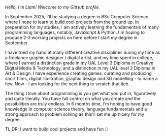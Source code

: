 *Hello, I'm Liam! Welcome to my GitHub profile.*

In September 2025, I'll be studying a degree in BSc Computer Science, where I hope to learn to build cool projects from the ground up. 
In preperation for my studies, I am actively learning the fundamentals of many programming languages, notably, JavaScript & Python.
I'm hoping to produce 2-3 working projects on here before I start my degree in September.

I have tried my hand at many different creative disciplines during my time as a freelance graphic designer / digital artist, and my time spent in college, where I earned a distinction grade in my UAL Level 3 Diploma in Creative Digital Media & Technology, and a distinction in my UAL level 2 Diploma in Art & Design. I have experience creating games, curating and producing short films, digital illustration, graphic design and 3D modelling - to name a few. Now - I am looking for the next thing to scratch that itch...

The thing I love about programming is you get what you put in, figuratively and quite literally. You have full control on what you create and the possibilities are truly endless. In 6 months time, I'm hoping to have good knowledge in computer science theory, language fundamentals and a strong approach to problem solving as this'll set me up nicely for my degree.


TL;DR: I want to build cool projects and have fun :)
